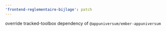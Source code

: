 ```yaml
---
'frontend-reglementaire-bijlage': patch
---
```


override tracked-toolbox dependency of `@appuniversum/ember-appuniversum`
